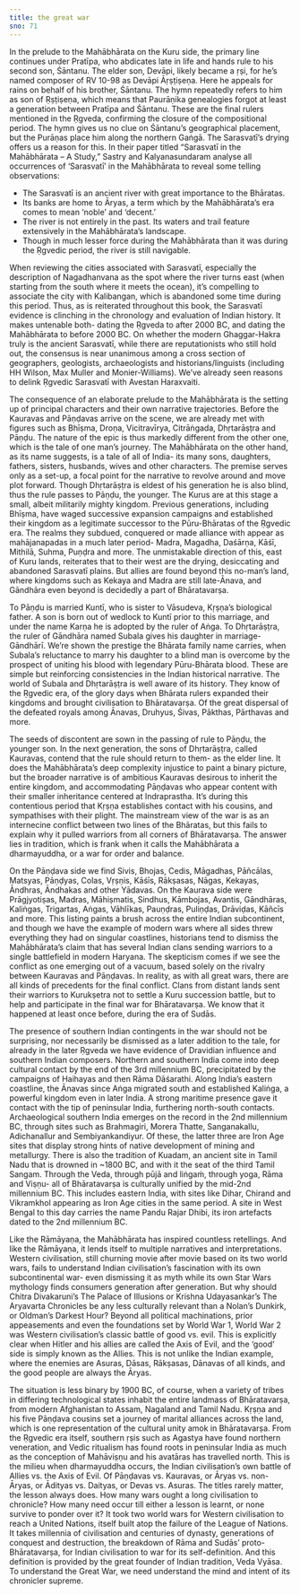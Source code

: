 ```yaml
---
title: the great war
sno: 71
---
```


In the prelude to the Mahābhārata on the Kuru side, the primary line continues under Pratīpa, who abdicates late in life and hands rule to his second son, Śāntanu. The elder son, Devāpi, likely became a ṛṣi, for he’s named composer of RV 10-98 as Devāpi Āṛṣṭiṣeṇa. Here he appeals for rains on behalf of his brother, Śāntanu. The hymn repeatedly refers to him as son of Ṛṣṭiṣeṇa, which means that Paurāṇika genealogies forgot at least a generation between Pratīpa and Śāntanu. These are the final rulers mentioned in the Ṛgveda, confirming the closure of the compositional period. The hymn gives us no clue on Śāntanu’s geographical placement, but the Purāṇas place him along the northern Gaṅgā. The Sarasvatī’s drying offers us a reason for this. In their paper titled “Sarasvatī in the Mahābhārata – A Study,” Sastry and Kalyanasundaram analyse all occurrences of ‘Sarasvatī’ in the Mahābhārata to reveal some telling observations:

- The Sarasvatī is an ancient river with great importance to the Bhāratas.
- Its banks are home to Āryas, a term which by the Mahābhārata’s era comes to mean ‘noble’ and ‘decent.’
- The river is not entirely in the past. Its waters and trail feature extensively in the Mahābhārata’s landscape.
- Though in much lesser force during the Mahābhārata than it was during the Ṛgvedic period, the river is still navigable.

When reviewing the cities associated with Sarasvatī, especially the description of Nagadhanvana as the spot where the river turns east (when starting from the south where it meets the ocean), it’s compelling to associate the city with Kalibangan, which is abandoned some time during this period. Thus, as is reiterated throughout this book, the Sarasvatī evidence is clinching in the chronology and evaluation of Indian history. It makes untenable both- dating the Ṛgveda to after 2000 BC, and dating the Mahābhārata to before 2000 BC. On whether the modern Ghaggar-Hakra truly is the ancient Sarasvatī, while there are reputationists who still hold out, the consensus is near unanimous among a cross section of geographers, geologists, archaeologists and historians/linguists (including HH Wilson, Max Muller and Monier-Williams). We’ve already seen reasons to delink Ṛgvedic Sarasvatī with Avestan Haraxvaiti.

The consequence of an elaborate prelude to the Mahābhārata is the setting up of principal characters and their own narrative trajectories. Before the Kauravas and Pāṇḍavas arrive on the scene, we are already met with figures such as Bhīṣma, Droṇa, Vicitravīrya, Citrāṅgada, Dhṛtarāṣṭra and Pāṇḍu. The nature of the epic is thus markedly different from the other one, which is the tale of one man’s journey. The Mahābhārata on the other hand, as its name suggests, is a tale of all of India- its many sons, daughters, fathers, sisters, husbands, wives and other characters. The premise serves only as a set-up, a focal point for the narrative to revolve around and move plot forward. Though Dhṛtarāṣṭra is eldest of his generation he is also blind, thus the rule passes to Pāṇḍu, the younger. The Kurus are at this stage a small, albeit militarily mighty kingdom. Previous generations, including Bhīṣma, have waged successive expansion campaigns and established their kingdom as a legitimate successor to the Pūru-Bhāratas of the Ṛgvedic era. The realms they subdued, conquered or made alliance with appear as mahājanapadas in a much later period- Madra, Magadha, Daśārṇa, Kāśī, Mithilā, Suhma, Puṇḍra and more. The unmistakable direction of this, east of Kuru lands, reiterates that to their west are the drying, desiccating and abandoned Sarasvatī plains. But allies are found beyond this no-man’s land, where kingdoms such as Kekaya and Madra are still late-Ānava, and Gāndhāra even beyond is decidedly a part of Bhāratavarṣa.

To Pāṇḍu is married Kuntī, who is sister to Vāsudeva, Kṛṣṇa’s biological father. A son is born out of wedlock to Kuntī prior to this marriage, and under the name Karṇa he is adopted by the ruler of Aṅga. To Dhṛtarāṣṭra, the ruler of Gāndhāra named Subala gives his daughter in marriage- Gāndhārī. We’re shown the prestige the Bhārata family name carries, when Subala’s reluctance to marry his daughter to a blind man is overcome by the prospect of uniting his blood with legendary Pūru-Bhārata blood. These are simple but reinforcing consistencies in the Indian historical narrative. The world of Subala and Dhṛtarāṣṭra is well aware of its history. They know of the Ṛgvedic era, of the glory days when Bhārata rulers expanded their kingdoms and brought civilisation to Bhāratavarṣa. Of the great dispersal of the defeated royals among Ānavas, Druhyus, Śivas, Pākthas, Pārthavas and more.

The seeds of discontent are sown in the passing of rule to Pāṇḍu, the younger son. In the next generation, the sons of Dhṛtarāṣṭra, called Kauravas, contend that the rule should return to them- as the elder line. It does the Mahābhārata’s deep complexity injustice to paint a binary picture, but the broader narrative is of ambitious Kauravas desirous to inherit the entire kingdom, and accommodating Pāṇḍavas who appear content with their smaller inheritance centered at Indraprastha. It’s during this contentious period that Kṛṣṇa establishes contact with his cousins, and sympathises with their plight. The mainstream view of the war is as an internecine conflict between two lines of the Bhāratas, but this fails to explain why it pulled warriors from all corners of Bhāratavarṣa. The answer lies in tradition, which is frank when it calls the Mahābhārata a dharmayuddha, or a war for order and balance.

On the Pāṇḍava side we find Sivis, Bhojas, Cedis, Māgadhas, Pāñcālas, Matsyas, Pāṇḍyas, Colas, Vṛṣṇis, Kāśīs, Rākṣasas, Nāgas, Kekayas, Āndhras, Āndhakas and other Yādavas. On the Kaurava side were Prāgjyotiṣas, Madras, Māhiṣmatis, Sindhus, Kāmbojas, Avantis, Gāndhāras, Kaliṅgas, Trigartas, Aṅgas, Vāhlīkas, Pauṇḍras, Puliṇḍas, Drāviḍas, Kāñcīs and more. This listing paints a brush across the entire Indian subcontinent, and though we have the example of modern wars where all sides threw everything they had on singular coastlines, historians tend to dismiss the Mahābhārata’s claim that has several Indian clans sending warriors to a single battlefield in modern Haryana. The skepticism comes if we see the conflict as one emerging out of a vacuum, based solely on the rivalry between Kauravas and Pāṇḍavas. In reality, as with all great wars, there are all kinds of precedents for the final conflict. Clans from distant lands sent their warriors to Kurukṣetra not to settle a Kuru succession battle, but to help and participate in the final war for Bhāratavarṣa. We know that it happened at least once before, during the era of Sudās.

The presence of southern Indian contingents in the war should not be surprising, nor necessarily be dismissed as a later addition to the tale, for already in the later Ṛgveda we have evidence of Dravidian influence and southern Indian composers. Northern and southern India come into deep cultural contact by the end of the 3rd millennium BC, precipitated by the campaigns of Haihayas and then Rāma Dāśarathi. Along India’s eastern coastline, the Ānavas since Aṅga migrated south and established Kaliṅga, a powerful kingdom even in later India. A strong maritime presence gave it contact with the tip of peninsular India, furthering north-south contacts. Archaeological southern India emerges on the record in the 2nd millennium BC, through sites such as Brahmagiri, Morera Thatte, Sanganakallu, Adichanallur and Sembiyankandiyur. Of these, the latter three are Iron Age sites that display strong hints of native development of mining and metallurgy. There is also the tradition of Kuadam, an ancient site in Tamil Nadu that is drowned in ~1800 BC, and with it the seat of the third Tamil Sangam. Through the Veda, through pūjā and liṅgaṁ, through yoga, Rāma and Viṣṇu- all of Bhāratavarṣa is culturally unified by the mid-2nd millennium BC. This includes eastern India, with sites like Dihar, Chirand and Vikramkhol appearing as Iron Age cities in the same period. A site in West Bengal to this day carries the name Pandu Rajar Dhibi, its iron artefacts dated to the 2nd millennium BC.

Like the Rāmāyaṇa, the Mahābhārata has inspired countless retellings. And like the Rāmāyaṇa, it lends itself to multiple narratives and interpretations. Western civilisation, still churning movie after movie based on its two world wars, fails to understand Indian civilisation’s fascination with its own subcontinental war- even dismissing it as myth while its own Star Wars mythology finds consumers generation after generation. But why should Chitra Divakaruni’s The Palace of Illusions or Krishna Udayasankar’s The Aryavarta Chronicles be any less culturally relevant than a Nolan’s Dunkirk, or Oldman’s Darkest Hour? Beyond all political machinations, prior appeasements and even the foundations set by World War 1, World War 2 was Western civilisation’s classic battle of good vs. evil. This is explicitly clear when Hitler and his allies are called the Axis of Evil, and the ‘good’ side is simply known as the Allies. This is not unlike the Indian example, where the enemies are Asuras, Dāsas, Rākṣasas, Dānavas of all kinds, and the good people are always the Āryas.

The situation is less binary by 1900 BC, of course, when a variety of tribes in differing technological states inhabit the entire landmass of Bhāratavarṣa, from modern Afghanistan to Assam, Nagaland and Tamil Nadu. Kṛṣṇa and his five Pāṇḍava cousins set a journey of marital alliances across the land, which is one representation of the cultural unity amok in Bhāratavarṣa. From the Ṛgvedic era itself, southern ṛṣis such as Agastya have found northern veneration, and Vedic ritualism has found roots in peninsular India as much as the conception of Mahāviṣṇu and his avatāras has travelled north. This is the milieu when dharmayuddha occurs, the Indian civilisation’s own battle of Allies vs. the Axis of Evil. Of Pāṇḍavas vs. Kauravas, or Āryas vs. non-Āryas, or Ādityas vs. Daityas, or Devas vs. Asuras. The titles rarely matter, the lesson always does. How many wars ought a long civilisation to chronicle? How many need occur till either a lesson is learnt, or none survive to ponder over it? It took two world wars for Western civilisation to reach a United Nations, itself built atop the failure of the League of Nations. It takes millennia of civilisation and centuries of dynasty, generations of conquest and destruction, the breakdown of Rāma and Sudās’ proto-Bhāratavarṣa, for Indian civilisation to war for its self-definition. And this definition is provided by the great founder of Indian tradition, Veda Vyāsa. To understand the Great War, we need understand the mind and intent of its chronicler supreme.